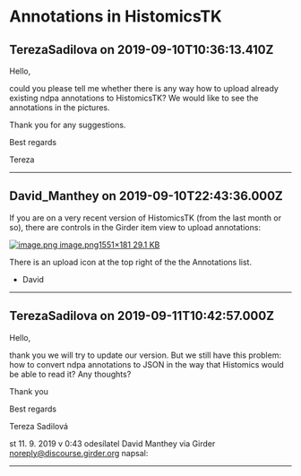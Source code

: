 # Annotations in HistomicsTK

## TerezaSadilova on 2019-09-10T10:36:13.410Z

Hello,  

could you please tell me whether there is any way how to upload already existing ndpa annotations to HistomicsTK? We would like to see the annotations in the pictures.  

Thank you for any suggestions.  

Best regards  

Tereza


---

## David_Manthey on 2019-09-10T22:43:36.000Z

If you are on a very recent version of HistomicsTK (from the last month or so), there are controls in the Girder item view to upload annotations:


[![image.png](https://discourse.girder.org/uploads/default/optimized/1X/e7f2847ec3b8764fc36bb71c6b9b875546e4f331_2_690x80.png)
image.png1551×181 29\.1 KB](https://discourse.girder.org/uploads/default/original/1X/e7f2847ec3b8764fc36bb71c6b9b875546e4f331.png "image.png")


There is an upload icon at the top right of the the Annotations list.


* David

---

## TerezaSadilova on 2019-09-11T10:42:57.000Z

Hello,


thank you we will try to update our version. But we still have this problem: how to convert ndpa annotations to JSON in the way that Histomics would be able to read it? Any thoughts?


Thank you


Best regards


Tereza Sadilová


st 11\. 9\. 2019 v 0:43 odesílatel David Manthey via Girder [noreply@discourse.girder.org](mailto:noreply@discourse.girder.org) napsal:


---

